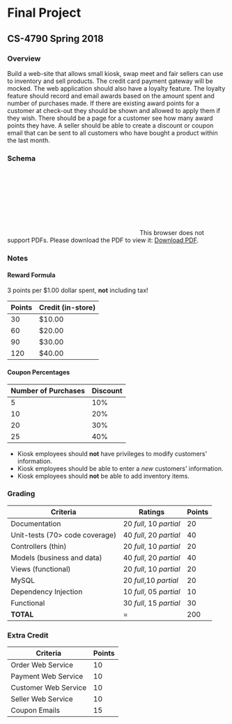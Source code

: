# Final Project
## CS-4790 Spring 2018

### Overview

Build a web-site that allows small kiosk, swap meet and fair sellers can use to inventory and sell products.
The credit card payment gateway will be mocked.  The web application should also have a loyalty feature.  The
loyalty feature should record and email awards based on the amount spent and number of purchases made.  If
there are existing award points for a customer at check-out they should be shown and allowed to apply them
if they wish.  There should be a page for a customer see how many award points they have.  A seller should be
able to create a discount or coupon email that can be sent to all customers who have bought a product within
the last month.

### Schema
<object data="https://github.com/web4790-spr-2018/final-project-cmpickle/blob/master/final-project-cmpickle-schema.pdf" type="application/pdf" width="700px" height="700px">
    <embed src="https://github.com/web4790-spr-2018/final-project-cmpickle/blob/master/final-project-cmpickle-schema.pdf">
        This browser does not support PDFs. Please download the PDF to view it: <a href="https://github.com/web4790-spr-2018/final-project-cmpickle/blob/master/final-project-cmpickle-schema.pdf">Download PDF</a>.</p>
    </embed>
</object>

### Notes

#### Reward Formula

3 points per $1.00 dollar spent, **not** including tax!

Points | Credit (in-store)
-------|------------------
30 | $10.00
60 | $20.00
90 | $30.00
120| $40.00

#### Coupon Percentages

Number of Purchases | Discount
--------------------|---------
5  | 10%
10 | 20%
20 | 30%
25 | 40%

- Kiosk employees should **not** have privileges to modify customers' information.
- Kiosk employees should be able to enter a *new* customers' information.
- Kiosk employees should **not** be able to add inventory items.

### Grading

Criteria | Ratings | Points
---------|---------|--------
Documentation|20 *full*, 10 *partial*|20
Unit-tests (70> code coverage)|40 *full*, 20 *partial*|40
Controllers (thin)|20 *full*, 10 *partial*|20
Models (business and data)|40 *full*, 20 *partial*|40
Views (functional)|20 *full*, 10 *partial*|20
MySQL|20 *full*,10 *partial*|20
Dependency Injection|10 *full*, 05 *partial*|10
Functional|30 *full*, 15 *partial*|30
**TOTAL**| = |200

### Extra Credit

Criteria | Points
---------|--------
Order Web Service|10
Payment Web Service|10
Customer Web Service|10
Seller Web Service|10
Coupon Emails|15
